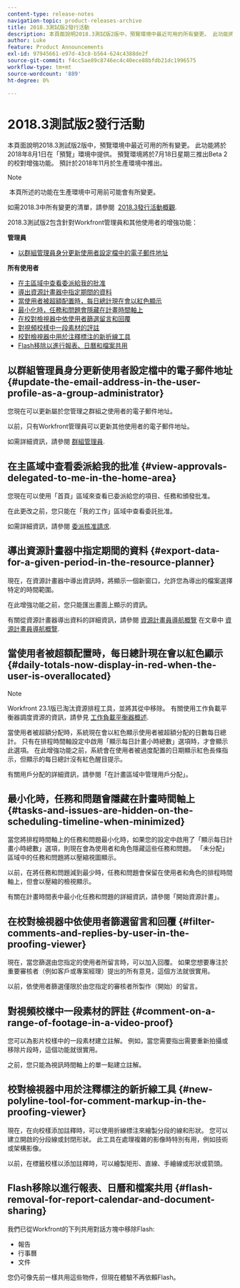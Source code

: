 ```yaml
---
content-type: release-notes
navigation-topic: product-releases-archive
title: 2018.3測試版2發行活動
description: 本頁面說明2018.3測試版2版中，預覽環境中最近可用的所有變更。 此功能將於2018年8月1日在「預覽」環境中提供。 預覽環境將於7月18日星期三推出Beta 2的校對增強功能。 預計於2018年11月於生產環境中推出。
author: Luke
feature: Product Announcements
exl-id: 97945661-e97d-43c8-b564-624c4388de2f
source-git-commit: f4cc5ae89c8746ec4c40ece88bfdb21dc1996575
workflow-type: tm+mt
source-wordcount: '889'
ht-degree: 0%

---
```


# 2018.3測試版2發行活動

本頁面說明2018.3測試版2版中，預覽環境中最近可用的所有變更。 此功能將於2018年8月1日在「預覽」環境中提供。 預覽環境將於7月18日星期三推出Beta 2的校對增強功能。 預計於2018年11月於生產環境中推出。

>[!NOTE]
>
> 本頁所述的功能在生產環境中可用前可能會有所變更。

如需2018.3中所有變更的清單，請參閱  [2018.3發行活動概觀](../../../../product-announcements/product-releases/quarterly-release-archive/2018.3-release-activity/2018.3-release-activity-overview.md).

2018.3測試版2包含針對Workfront管理員和其他使用者的增強功能：

**管理員**

* [以群組管理員身分更新使用者設定檔中的電子郵件地址](#update-the-email-address-in-the-user-profile-as-a-group-administrator)

**所有使用者**

* [在主區域中查看委派給我的批准](#view-approvals-delegated-to-me-in-the-home-area)
* [導出資源計畫器中指定期間的資料](#export-data-for-a-given-period-in-the-resource-planner)
* [當使用者被超額配置時，每日總計現在會以紅色顯示](#daily-totals-now-display-in-red-when-the-user-is-overallocated)
* [最小化時，任務和問題會隱藏在計畫時間軸上](#tasks-and-issues-are-hidden-on-the-scheduling-timeline-when-minimized)
* [在校對檢視器中依使用者篩選留言和回覆](#filter-comments-and-replies-by-user-in-the-proofing-viewer)
* [對視頻校樣中一段素材的評註](#comment-on-a-range-of-footage-in-a-video-proof)
* [校對檢視器中用於注釋標注的新折線工具](#new-polyline-tool-for-comment-markup-in-the-proofing-viewer)
* [Flash移除以進行報表、日曆和檔案共用](#flash-removal-for-report-calendar-and-document-sharing)

## 以群組管理員身分更新使用者設定檔中的電子郵件地址 {#update-the-email-address-in-the-user-profile-as-a-group-administrator}

您現在可以更新屬於您管理之群組之使用者的電子郵件地址。 

以前，只有Workfront管理員可以更新其他使用者的電子郵件地址。 

如需詳細資訊，請參閱 [群組管理員](../../../../administration-and-setup/manage-groups/group-roles/group-administrators.md).

## 在主區域中查看委派給我的批准 {#view-approvals-delegated-to-me-in-the-home-area}

您現在可以使用「首頁」區域來查看已委派給您的項目、任務和頒發批准。

在此更改之前，您只能在「我的工作」區域中查看委託批准。

如需詳細資訊，請參閱 [委派核准請求](../../../../review-and-approve-work/manage-approvals/delegate-approval-requests.md).

## 導出資源計畫器中指定期間的資料 {#export-data-for-a-given-period-in-the-resource-planner}

現在，在資源計畫器中導出資訊時，將顯示一個新窗口，允許您為導出的檔案選擇特定的時間範圍。

在此增強功能之前，您只能匯出畫面上顯示的資訊。

有關從資源計畫器導出資料的詳細資訊，請參閱 [資源計畫員導航概覽](../../../../resource-mgmt/resource-planning/resource-planner-navigation.md) 在文章中 [資源計畫員導航概覽](../../../../resource-mgmt/resource-planning/resource-planner-navigation.md).

## 當使用者被超額配置時，每日總計現在會以紅色顯示 {#daily-totals-now-display-in-red-when-the-user-is-overallocated}

>[!NOTE]
Workfront 23.1版已淘汰資源排程工具，並將其從中移除。 有關使用工作負載平衡器調度資源的資訊，請參見 [工作負載平衡器概述](../../../../resource-mgmt/workload-balancer/overview-workload-balancer.md).

當使用者被超額分配時，系統現在會以紅色顯示使用者被超額分配的日數每日總計。 只有在排程時間軸設定中啟用「顯示每日計畫小時總數」選項時，才會顯示此選項。 在此增強功能之前，系統會在使用者被過度配置的日期顯示紅色長條指示，但顯示的每日總計沒有紅色醒目提示。

有關用戶分配的詳細資訊，請參閱「在計畫區域中管理用戶分配」。

## 最小化時，任務和問題會隱藏在計畫時間軸上 {#tasks-and-issues-are-hidden-on-the-scheduling-timeline-when-minimized}

當您將排程時間軸上的任務和問題最小化時，如果您的設定中啟用了「顯示每日計畫小時總數」選項，則現在會為使用者和角色隱藏這些任務和問題。 「未分配」區域中的任務和問題將以壓縮視圖顯示。

以前，在將任務和問題減到最少時，任務和問題會保留在使用者和角色的排程時間軸上，但會以壓縮的檢視顯示。

有關在計畫時間表中最小化任務和問題的詳細資訊，請參閱「開始資源計畫」。

## 在校對檢視器中依使用者篩選留言和回覆 {#filter-comments-and-replies-by-user-in-the-proofing-viewer}

現在，當您篩選由您指定的使用者所留言時，可以加入回覆。 如果您想要專注於重要審核者（例如客戶或專案經理）提出的所有意見，這個方法就很實用。

以前，依使用者篩選僅限於由您指定的審核者所製作（開始）的留言。

## 對視頻校樣中一段素材的評註 {#comment-on-a-range-of-footage-in-a-video-proof}

您可以為影片校樣中的一段素材建立註解。 例如，當您需要指出需要重新拍攝或移除片段時，這個功能就很實用。

之前，您只能為視訊時間軸上的單一點建立註解。

## 校對檢視器中用於注釋標注的新折線工具 {#new-polyline-tool-for-comment-markup-in-the-proofing-viewer}

現在，在向校樣添加註釋時，可以使用折線標注來繪製分段的線和形狀。 您可以建立開啟的分段線或封閉形狀。 此工具在處理複雜的影像時特別有用，例如技術或架構影像。

以前，在標籤校樣以添加註釋時，可以繪製矩形、直線、手繪線或形狀或箭頭。

## Flash移除以進行報表、日曆和檔案共用 {#flash-removal-for-report-calendar-and-document-sharing}

我們已從Workfront的下列共用對話方塊中移除Flash:

* 報告
* 行事曆
* 文件

您仍可像先前一樣共用這些物件，但現在體驗不再依賴Flash。
